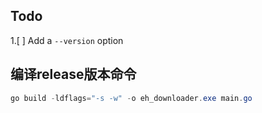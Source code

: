 ## Todo
1.[ ] Add a `--version` option
## 编译release版本命令
```powershell
go build -ldflags="-s -w" -o eh_downloader.exe main.go
```
